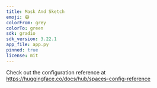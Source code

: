 ```yaml
---
title: Mask And Sketch
emoji: 😷
colorFrom: grey
colorTo: green
sdk: gradio
sdk_version: 3.22.1
app_file: app.py
pinned: true
license: mit
---
```


Check out the configuration reference at https://huggingface.co/docs/hub/spaces-config-reference
